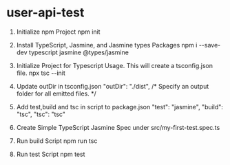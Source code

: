 # user-api-test


1. Initialize npm Project
    npm init
2. Install TypeScript, Jasmine, and Jasmine types Packages
    npm i --save-dev typescript jasmine @types/jasmine
3. Initialize Project for Typescript Usage. This will create a tsconfig.json file.
    npx tsc --init
4. Update outDir in tsconfig.json
    "outDir": "./dist", /* Specify an output folder for all emitted files. */
5. Add test,build and tsc in script to package.json
   "test": "jasmine",
    "build": "tsc",
    "tsc": "tsc"
6. Create Simple TypeScript Jasmine Spec under src/my-first-test.spec.ts

7. Run build Script
      npm run tsc
8. Run test Script
     npm test
    
